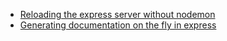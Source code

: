 
- [Reloading the express server without nodemon](express-reload/index.md)
- [Generating documentation on the fly in express](docs-on-fly/index.md)
